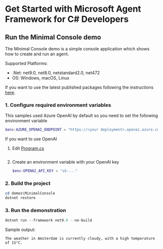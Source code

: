 # Get Started with Microsoft Agent Framework for C# Developers

## Run the Minimal Console demo

The Minimal Console demo is a simple console application which shows how to create and run an agent.

Supported Platforms:
- .Net: net9.0, net8.0, netstandard2.0, net472 
- OS: Windows, macOS, Linux

If you want to use the latest published packages following the instructions [here](../docs/FAQS.md).

### 1. Configure required environment variables

This samples used Azure OpenAI by default so you need to set the following environment variable

``` powershell
$env:AZURE_OPENAI_ENDPOINT = "https://<your deployment>.openai.azure.com/"
```

If you want to use OpenAI

1. Edit [Program.cs](./demos/MinimalConsole/Program.cs)
    ```csharp
    ```
2. Create an environment variable with your OpenAI key 
    ``` powershell
    $env:OPENAI_API_KEY = "sk-..."
    ```

### 2. Build the project

```powershell
cd demos\MinimalConsole
dotnet restore
```

### 3. Run the demonstration

``` powershell
dotnet run --framework net9.0 --no-build
```

Sample output:

```
The weather in Amsterdam is currently cloudy, with a high temperature of 15°C.
```

